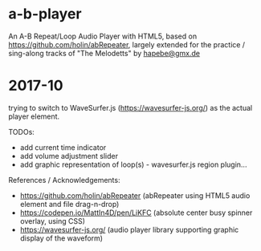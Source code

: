 a-b-player
==========

An A-B Repeat/Loop Audio Player with HTML5, based on 
https://github.com/holin/abRepeater, largely extended 
for the practice / sing-along tracks of "The Melodetts" 
by hapebe@gmx.de

2017-10 
=======
trying to switch to WaveSurfer.js 
(https://wavesurfer-js.org/) as the actual player 
element.

TODOs:
* add current time indicator
* add volume adjustment slider
* add graphic representation of loop(s) - wavesurfer.js region plugin...


References / Acknowledgements:
* https://github.com/holin/abRepeater (abRepeater using HTML5 audio element and file drag-n-drop)
* https://codepen.io/MattIn4D/pen/LiKFC (absolute center busy spinner overlay, using CSS)
* https://wavesurfer-js.org/ (audio player library supporting graphic display of the waveform)
